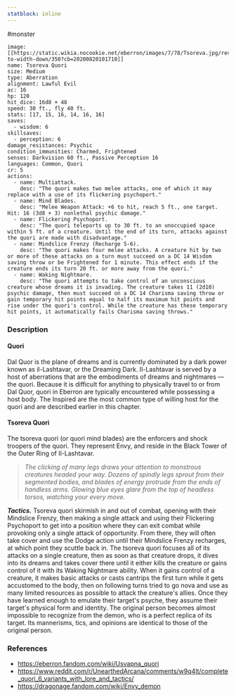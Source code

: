 ```yaml
---
statblock: inline
---
```

 #monster 

```statblock
image: [[https://static.wikia.nocookie.net/eberron/images/7/78/Tsoreva.jpg/revision/latest/scale-to-width-down/350?cb=20200820101710]]
name: Tsoreva Quori
size: Medium
type: Aberration
alignment: Lawful Evil
ac: 16
hp: 120
hit_dice: 16d8 + 48
speed: 30 ft., fly 40 ft.
stats: [17, 15, 16, 14, 16, 16]
saves:
  - wisdom: 6
skillsaves:
  - perception: 6
damage_resistances: Psychic
condition_immunities: Charmed, Frightened
senses: Darkvision 60 ft., Passive Perception 16
languages: Common, Quori
cr: 5
actions:
  - name: Multiattack.
    desc: "The quori makes two melee attacks, one of which it may replace with a use of its flickering psychoport."
  - name: Mind Blades.
    desc: "Melee Weapon Attack: +6 to hit, reach 5 ft., one target. Hit: 16 (3d8 + 3) nonlethal psychic damage."
  - name: Flickering Psychoport.
    desc: "The quori teleports up to 30 ft. to an unoccupied space within 5 ft. of a creature. Until the end of its turn, attacks against the quori are made with disadvantage."
  - name: Mindslice Frenzy (Recharge 5-6).
    desc: "The quori makes four melee attacks. A creature hit by two or more of these attacks on a turn must succeed on a DC 14 Wisdom saving throw or be Frightened for 1 minute. This effect ends if the creature ends its turn 20 ft. or more away from the quori."
  - name: Waking Nightmare.
    desc: "The quori attempts to take control of an unconscious creature whose dreams it is invading. The creature takes 11 (2d10) psychic damage, then must succeed on a DC 14 Charisma saving throw or gain temporary hit points equal to half its maximum hit points and rise under the quori's control. While the creature has these temporary hit points, it automatically fails Charisma saving throws."
```

### Description

#### Quori

Dal Quor is the plane of dreams and is currently dominated by a dark power known as il-Lashtavar, or the Dreaming Dark. Il-Lashtavar is served by a host of aberrations that are the embodiments of dreams and nightmares — the quori. Because it is difficult for anything to physically travel to or from Dal Quor, quori in Eberron are typically encountered while possessing a host body. The Inspired are the most common type of willing host for the quori and are described earlier in this chapter.

#### Tsoreva Quori

The tsoreva quori (or quori mind blades) are the enforcers and shock troopers of the quori. They represent Envy, and reside in the Black Tower of the Outer Ring of Il-Lashtavar.

>_The clicking of many legs draws your attention to monstrous creatures headed your way. Dozens of spindly legs sprout from their segmented bodies, and blades of energy protrude from the ends of handless arms. Glowing blue eyes glare from the top of headless torsos, watching your every move._

***Tactics.*** Tsoreva quori skirmish in and out of combat, opening with their Mindslice Frenzy, then making a single attack and using their Flickering Psychoport to get into a position where they can exit combat while provoking only a single attack of opportunity. From there, they will often take cover and use the Dodge action until their Mindslice Frenzy recharges, at which point they scuttle back in.
The tsoreva quori focuses all of its attacks on a single creature, then as soon as that creature drops, it dives into its dreams and takes cover there until it either kills the creature or gains control of it with its Waking Nightmare ability.
When it gains control of a creature, it makes basic attacks or casts cantrips the first turn while it gets accustomed to the body, then on following turns tried to go nova and use as many limited resources as possible to attack the creature's allies. Once they have learned enough to emulate their target's psyche, they assume their target's physical form and identity. The original person becomes almost impossible to recognize from the demon, who is a perfect replica of its target. Its mannerisms, tics, and opinions are identical to those of the original person.

### References

* https://eberron.fandom.com/wiki/Usvapna_quori
* https://www.reddit.com/r/UnearthedArcana/comments/w9q4lt/complete_quori_6_variants_with_lore_and_tactics/
* https://dragonage.fandom.com/wiki/Envy_demon
